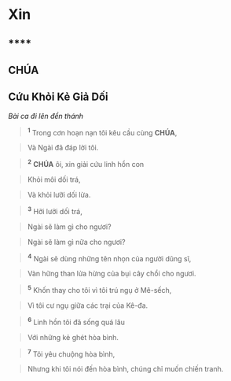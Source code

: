 # Xin

## ****

## CHÚA

## Cứu Khỏi Kẻ Giả Dối
*Bài ca đi lên đền thánh*

> <sup><b>1</b></sup> Trong cơn hoạn nạn tôi kêu cầu cùng **CHÚA**,
>


> Và Ngài đã đáp lời tôi.
>


> <sup><b>2</b></sup> **CHÚA** ôi, xin giải cứu linh hồn con
>


> Khỏi môi dối trá,
>


> Và khỏi lưỡi dối lừa.
>


> <sup><b>3</b></sup> Hỡi lưỡi dối trá,
>


> Ngài sẽ làm gì cho ngươi?
>


> Ngài sẽ làm gì nữa cho ngươi?
>


> <sup><b>4</b></sup> Ngài sẽ dùng những tên nhọn của người dũng sĩ,
>


> Vàn hững than lửa hừng của bụi cây chổi cho ngươi.
>


> <sup><b>5</b></sup> Khốn thay cho tôi vì tôi trú ngụ ở Mê-sếch,
>


> Vì tôi cư ngụ giữa các trại của Kê-đa.
>


> <sup><b>6</b></sup> Linh hồn tôi đã sống quá lâu
>


> Với những kẻ ghét hòa bình.
>


> <sup><b>7</b></sup> Tôi yêu chuộng hòa bình,
>


> Nhưng khi tôi nói đến hòa bình, chúng chỉ muốn chiến tranh.
>